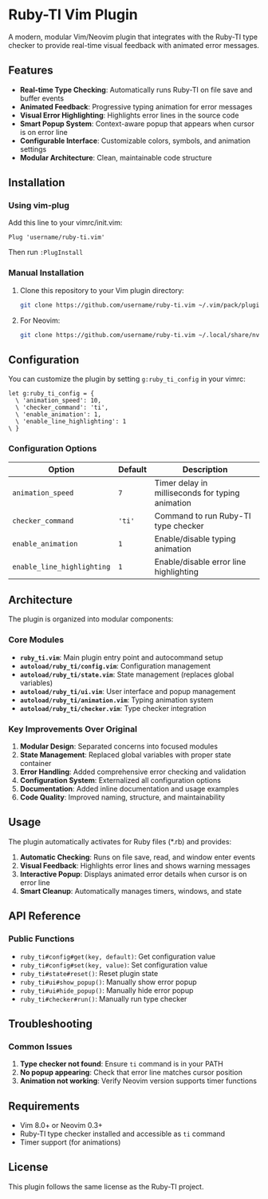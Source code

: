 # Ruby-TI Vim Plugin

A modern, modular Vim/Neovim plugin that integrates with the Ruby-TI type checker to provide real-time visual feedback with animated error messages.

## Features

- **Real-time Type Checking**: Automatically runs Ruby-TI on file save and buffer events
- **Animated Feedback**: Progressive typing animation for error messages
- **Visual Error Highlighting**: Highlights error lines in the source code
- **Smart Popup System**: Context-aware popup that appears when cursor is on error line
- **Configurable Interface**: Customizable colors, symbols, and animation settings
- **Modular Architecture**: Clean, maintainable code structure

## Installation

### Using vim-plug

Add this line to your vimrc/init.vim:

```vim
Plug 'username/ruby-ti.vim'
```

Then run `:PlugInstall`

### Manual Installation

1. Clone this repository to your Vim plugin directory:
   ```bash
   git clone https://github.com/username/ruby-ti.vim ~/.vim/pack/plugins/start/ruby-ti.vim
   ```

2. For Neovim:
   ```bash
   git clone https://github.com/username/ruby-ti.vim ~/.local/share/nvim/site/pack/plugins/start/ruby-ti.vim
   ```

## Configuration

You can customize the plugin by setting `g:ruby_ti_config` in your vimrc:

```vim
let g:ruby_ti_config = {
  \ 'animation_speed': 10,
  \ 'checker_command': 'ti',
  \ 'enable_animation': 1,
  \ 'enable_line_highlighting': 1
\ }
```

### Configuration Options

| Option | Default | Description |
|--------|---------|-------------|
| `animation_speed` | `7` | Timer delay in milliseconds for typing animation |
| `checker_command` | `'ti'` | Command to run Ruby-TI type checker |
| `enable_animation` | `1` | Enable/disable typing animation |
| `enable_line_highlighting` | `1` | Enable/disable error line highlighting |

## Architecture

The plugin is organized into modular components:

### Core Modules

- **`ruby_ti.vim`**: Main plugin entry point and autocommand setup
- **`autoload/ruby_ti/config.vim`**: Configuration management
- **`autoload/ruby_ti/state.vim`**: State management (replaces global variables)
- **`autoload/ruby_ti/ui.vim`**: User interface and popup management
- **`autoload/ruby_ti/animation.vim`**: Typing animation system
- **`autoload/ruby_ti/checker.vim`**: Type checker integration

### Key Improvements Over Original

1. **Modular Design**: Separated concerns into focused modules
2. **State Management**: Replaced global variables with proper state container
3. **Error Handling**: Added comprehensive error checking and validation
4. **Configuration System**: Externalized all configuration options
5. **Documentation**: Added inline documentation and usage examples
6. **Code Quality**: Improved naming, structure, and maintainability

## Usage

The plugin automatically activates for Ruby files (*.rb) and provides:

1. **Automatic Checking**: Runs on file save, read, and window enter events
2. **Visual Feedback**: Highlights error lines and shows warning messages
3. **Interactive Popup**: Displays animated error details when cursor is on error line
4. **Smart Cleanup**: Automatically manages timers, windows, and state

## API Reference

### Public Functions

- `ruby_ti#config#get(key, default)`: Get configuration value
- `ruby_ti#config#set(key, value)`: Set configuration value
- `ruby_ti#state#reset()`: Reset plugin state
- `ruby_ti#ui#show_popup()`: Manually show error popup
- `ruby_ti#ui#hide_popup()`: Manually hide error popup
- `ruby_ti#checker#run()`: Manually run type checker

## Troubleshooting

### Common Issues

1. **Type checker not found**: Ensure `ti` command is in your PATH
2. **No popup appearing**: Check that error line matches cursor position
3. **Animation not working**: Verify Neovim version supports timer functions



## Requirements

- Vim 8.0+ or Neovim 0.3+
- Ruby-TI type checker installed and accessible as `ti` command
- Timer support (for animations)

## License

This plugin follows the same license as the Ruby-TI project.